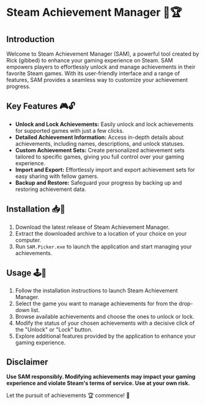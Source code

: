 # Steam Achievement Manager 💪🏆

## Introduction

Welcome to Steam Achievement Manager (SAM), a powerful tool created by Rick (gibbed) to enhance your gaming experience on Steam. SAM empowers players to effortlessly unlock and manage achievements in their favorite Steam games. With its user-friendly interface and a range of features, SAM provides a seamless way to customize your achievement progress.

## Key Features 🎮🔓

- **Unlock and Lock Achievements:** Easily unlock and lock achievements for supported games with just a few clicks.
- **Detailed Achievement Information:** Access in-depth details about achievements, including names, descriptions, and unlock statuses.
- **Custom Achievement Sets:** Create personalized achievement sets tailored to specific games, giving you full control over your gaming experience.
- **Import and Export:** Effortlessly import and export achievement sets for easy sharing with fellow gamers.
- **Backup and Restore:** Safeguard your progress by backing up and restoring achievement data.

## Installation 📥🚀


1. Download the latest release of Steam Achievement Manager.
2. Extract the downloaded archive to a location of your choice on your computer.
3. Run `SAM.Picker.exe` to launch the application and start managing your achievements.

## Usage 🕹️🧠

1. Follow the installation instructions to launch Steam Achievement Manager.
2. Select the game you want to manage achievements for from the drop-down list.
3. Browse available achievements and choose the ones to unlock or lock.
4. Modify the status of your chosen achievements with a decisive click of the "Unlock" or "Lock" button.
5. Explore additional features provided by the application to enhance your gaming experience.

## Disclaimer

**Use SAM responsibly. Modifying achievements may impact your gaming experience and violate Steam's terms of service. Use at your own risk.**

Let the pursuit of achievements 🏆 commence! 🎯
